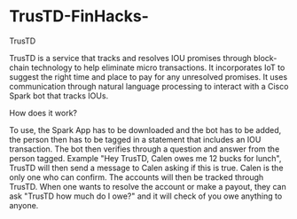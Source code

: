 # TrusTD-FinHacks-

TrusTD

TrusTD is a service that tracks and resolves IOU promises through block-chain technology to help eliminate micro transactions. It incorporates IoT to suggest the right time and place to pay for any unresolved promises. It uses communication through natural language processing to interact with a Cisco Spark bot that tracks IOUs.

How does it work?

To use, the Spark App has to be downloaded and the bot has to be added, the person then has to be tagged in a statement that includes an IOU transaction. The bot then verifies through a question and answer from the person tagged. Example "Hey TrusTD, Calen owes me 12 bucks for lunch", TrusTD will then send a message to Calen asking if this is true. Calen is the only one who can confirm. The accounts will then be tracked through TrusTD. When one wants to resolve the account or make a payout, they can ask "TrusTD how much do I owe?" and it will check of you owe anything to anyone.
